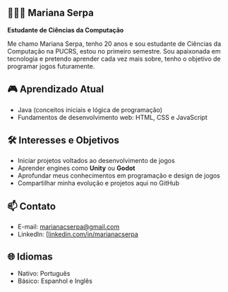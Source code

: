 ## 👩🏻‍💻 Mariana Serpa

**Estudante de Ciências da Computação**

Me chamo Mariana Serpa, tenho 20 anos e sou estudante de Ciências da Computação na PUCRS, estou no primeiro semestre. Sou apaixonada em tecnologia e pretendo aprender cada vez mais sobre, tenho o objetivo de programar jogos futuramente.

## 🎮 Aprendizado Atual
- Java (conceitos iniciais e lógica de programação)  
- Fundamentos de desenvolvimento web: HTML, CSS e JavaScript

## 🛠️ Interesses e Objetivos
- Iniciar projetos voltados ao desenvolvimento de jogos  
- Aprender engines como **Unity** ou **Godot**  
- Aprofundar meus conhecimentos em programação e design de jogos  
- Compartilhar minha evolução e projetos aqui no GitHub

## 📫 Contato
- E-mail: [marianacserpa@gmail.com](mailto:marianacserpa@gmail.com)  
- LinkedIn: [[linkedin.com/in/marianacserpa](https://www.linkedin.com/in/marianacserpa/)

## 🌐 Idiomas
- Nativo: Português  
- Básico: Espanhol e Inglês
